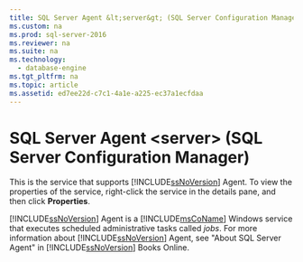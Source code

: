 ```yaml
---
title: SQL Server Agent &lt;server&gt; (SQL Server Configuration Manager)
ms.custom: na
ms.prod: sql-server-2016
ms.reviewer: na
ms.suite: na
ms.technology: 
  - database-engine
ms.tgt_pltfrm: na
ms.topic: article
ms.assetid: ed7ee22d-c7c1-4a1e-a225-ec37a1ecfdaa
---
```

# SQL Server Agent &lt;server&gt; (SQL Server Configuration Manager)
  This is the service that supports [!INCLUDE[ssNoVersion](../../Token/Other/ssNoVersion_md.md)] Agent. To view the properties of the service, right\-click the service in the details pane, and then click **Properties**.  
  
 [!INCLUDE[ssNoVersion](../../Token/Other/ssNoVersion_md.md)] Agent is a [!INCLUDE[msCoName](../../Token/Other/msCoName_md.md)] Windows service that executes scheduled administrative tasks called *jobs*. For more information about [!INCLUDE[ssNoVersion](../../Token/Other/ssNoVersion_md.md)] Agent, see "About SQL Server Agent" in [!INCLUDE[ssNoVersion](../../Token/Other/ssNoVersion_md.md)] Books Online.  
  
  